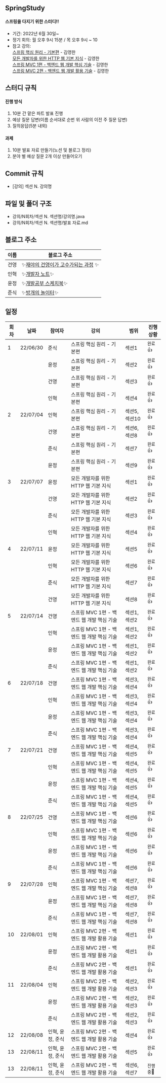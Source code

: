 ## SpringStudy

#### 스프링을 다지기 위한 스터디!!

- 기간: 2022년 6월 30일~
- 정기 회의: 월 오후 9시 15분 / 목 오후 9시 ~ 10
- 참고 강의: <br>
[스프링 핵심 원리 - 기본편](https://www.inflearn.com/course/%EC%8A%A4%ED%94%84%EB%A7%81-%ED%95%B5%EC%8B%AC-%EC%9B%90%EB%A6%AC-%EA%B8%B0%EB%B3%B8%ED%8E%B8/dashboard) - 김영한  <br>
  [모든 개발자를 위한 HTTP 웹 기본 지식](https://www.inflearn.com/course/http-%EC%9B%B9-%EB%84%A4%ED%8A%B8%EC%9B%8C%ED%81%AC/dashboard) - 김영한<br>
  [스프링 MVC 1편 - 백엔드 웹 개발 핵심 기술](https://www.inflearn.com/course/%EC%8A%A4%ED%94%84%EB%A7%81-mvc-1) - 김영한<br>
  [스프링 MVC 2편 - 백엔드 웹 개발 활용 기술](https://www.inflearn.com/course/%EC%8A%A4%ED%94%84%EB%A7%81-mvc-2) - 김영한<br>


## 스터디 규칙

#### 진행 방식

1. 10분 간 맡은 파트 발표 진행
2. 예상 질문 답변(이름 순서대로 순번 위 사람의 이전 주 질문 답변)
3. 질의응답(5분 내외)

#### 과제

1. 10분 발표 자료 만들기(노션 및 블로그 정리)
2. 분야 별 예상 질문 2개 이상 만들어오기

## Commit 규칙

- [강의] 섹션 N. 강의명

## 파일 및 폴더 구조

- 강의/N회차/섹션 N. 섹션명/강의명.java
- 강의/N회차/섹션 N. 섹션명/발표 자료.md

## 블로그 주소
| 이름 | 블로그 주소| 
| ---- | -------- |
|건영|✨[재야의 건영이가 고수가되는 과정](https://almondshin.tistory.com/) ✨|
|인혁|✨[개발자 노트](https://y-mannn.tistory.com/)✨|
|윤정|✨[개발공부 스케치북](https://layton0-0.tistory.com/)✨|
|준식|✨[방개의 놀이터](https://js5kr.tistory.com/)✨|

## 일정

| 회차 | 날짜     | 참여자 | 강의                                 | 범위          | 진행상황   |
| ---- | -------- | ------ | ---------------------------------- | ------------- | ---------- |
| 1    | 22/06/30 | 준식   | 스프링 핵심 원리 - 기본편            | 섹션1         | `완료`👍 |
|      |          | 윤정   | 스프링 핵심 원리 - 기본편            | 섹션2         | `완료`👍 |
|      |          | 건영   | 스프링 핵심 원리 - 기본편            | 섹션3         | `완료`👍 |
|      |          | 인혁   | 스프링 핵심 원리 - 기본편            | 섹션4         | `완료`👍 |
| 2    | 22/07/04 | 인혁   | 스프링 핵심 원리 - 기본편            | 섹션5, 섹션10 | `완료`👍 |
|      |          | 건영   | 스프링 핵심 원리 - 기본편            | 섹션6, 섹션8  | `완료`👍 |
|      |          | 준식   | 스프링 핵심 원리 - 기본편            | 섹션7         | `완료`👍 |
|      |          | 윤정   | 스프링 핵심 원리 - 기본편            | 섹션9         | `완료`👍 |
| 3    | 22/07/07 | 윤정   | 모든 개발자를 위한 HTTP 웹 기본 지식 | 섹션1         | `완료`👍 |
|      |          | 건영   | 모든 개발자를 위한 HTTP 웹 기본 지식 | 섹션2         | `완료`👍 |
|      |          | 준식   | 모든 개발자를 위한 HTTP 웹 기본 지식 | 섹션3         | `완료`👍 |
|      |          | 인혁   | 모든 개발자를 위한 HTTP 웹 기본 지식 | 섹션4         | `완료`👍 |
| 4    | 22/07/11 | 윤정   | 모든 개발자를 위한 HTTP 웹 기본 지식 | 섹션5         | `완료`👍 |
|      |          | 인혁   | 모든 개발자를 위한 HTTP 웹 기본 지식 | 섹션6         | `완료`👍 |
|      |          | 준식   | 모든 개발자를 위한 HTTP 웹 기본 지식 | 섹션7         | `완료`👍 |
|      |          | 건영   | 모든 개발자를 위한 HTTP 웹 기본 지식 | 섹션8         | `완료`👍 |
| 5    | 22/07/14 | 건영   | 스프링 MVC 1편 - 백엔드 웹 개발 핵심 기술 | 섹션1, 섹션2| `완료`👍 |
|      |          | 인혁   | 스프링 MVC 1편 - 백엔드 웹 개발 핵심 기술 | 섹션1, 섹션2| `완료`👍 |
|      |          | 윤정   | 스프링 MVC 1편 - 백엔드 웹 개발 핵심 기술 | 섹션1, 섹션2| `완료`👍 |
|      |          | 준식   | 스프링 MVC 1편 - 백엔드 웹 개발 핵심 기술 | 섹션1, 섹션2| `완료`👍 |
| 6    | 22/07/18 | 건영   | 스프링 MVC 1편 - 백엔드 웹 개발 핵심 기술 | 섹션3, 섹션4| `완료`👍 |
|      |          | 인혁   | 스프링 MVC 1편 - 백엔드 웹 개발 핵심 기술 | 섹션3, 섹션4| `완료`👍 |
|      |          | 윤정   | 스프링 MVC 1편 - 백엔드 웹 개발 핵심 기술 | 섹션3, 섹션4| `완료`👍 |
|      |          | 준식   | 스프링 MVC 1편 - 백엔드 웹 개발 핵심 기술 | 섹션3, 섹션4| `완료`👍 |
| 7    | 22/07/21 | 건영   | 스프링 MVC 1편 - 백엔드 웹 개발 핵심 기술 | 섹션4, 섹션5| `완료`👍 |
|      |          | 인혁   | 스프링 MVC 1편 - 백엔드 웹 개발 핵심 기술 | 섹션4, 섹션5| `완료`👍 |
|      |          | 윤정   | 스프링 MVC 1편 - 백엔드 웹 개발 핵심 기술 | 섹션4, 섹션5| `완료`👍 |
|      |          | 준식   | 스프링 MVC 1편 - 백엔드 웹 개발 핵심 기술 | 섹션4, 섹션5| `완료`👍 |
| 8    | 22/07/25 | 건영   | 스프링 MVC 1편 - 백엔드 웹 개발 핵심 기술 | 섹션6 | `완료`👍 |
|      |          | 인혁   | 스프링 MVC 1편 - 백엔드 웹 개발 핵심 기술 | 섹션6 | `완료`👍 |
|      |          | 윤정   | 스프링 MVC 1편 - 백엔드 웹 개발 핵심 기술 | 섹션6 | `완료`👍 |
|      |          | 준식   | 스프링 MVC 1편 - 백엔드 웹 개발 핵심 기술 | 섹션6 | `완료`👍 |
| 9    | 22/07/28 | 인혁   | 스프링 MVC 1편 - 백엔드 웹 개발 핵심 기술 | 섹션7, 섹션8 | `완료`👍 |
|      |          | 윤정   | 스프링 MVC 1편 - 백엔드 웹 개발 핵심 기술 | 섹션7, 섹션8 | `완료`👍 |
|      |          | 준식   | 스프링 MVC 1편 - 백엔드 웹 개발 핵심 기술 | 섹션7, 섹션8 | `완료`👍 |
| 10   | 22/08/01 | 인혁   | 스프링 MVC 2편 - 백엔드 웹 개발 활용 기술 | 섹션1 | `완료`👍 |
|      |          | 윤정   | 스프링 MVC 2편 - 백엔드 웹 개발 활용 기술 | 섹션1 | `완료`👍 |
|      |          | 준식   | 스프링 MVC 2편 - 백엔드 웹 개발 활용 기술 | 섹션1 | `완료`👍 |
| 11   | 22/08/04 | 인혁   | 스프링 MVC 2편 - 백엔드 웹 개발 활용 기술 | 섹션2, 섹션3 | `완료`👍 |
|      |          | 윤정   | 스프링 MVC 2편 - 백엔드 웹 개발 활용 기술 | 섹션2, 섹션3 | `완료`👍 |
|      |          | 준식   | 스프링 MVC 2편 - 백엔드 웹 개발 활용 기술 | 섹션2, 섹션3 | `완료`👍 |
| 12   | 22/08/08 | 인혁, 윤정, 준식 | 스프링 MVC 2편 - 백엔드 웹 개발 활용 기술 | 섹션4 | `완료`👍 |
| 13   | 22/08/11 | 인혁, 윤정, 준식 | 스프링 MVC 2편 - 백엔드 웹 개발 활용 기술 | 섹션5 | `완료`👍 |
| 13   | 22/08/11 | 인혁, 윤정, 준식 | 스프링 MVC 2편 - 백엔드 웹 개발 활용 기술 | 섹션6, 섹션7 | `진행중`🏃 |







